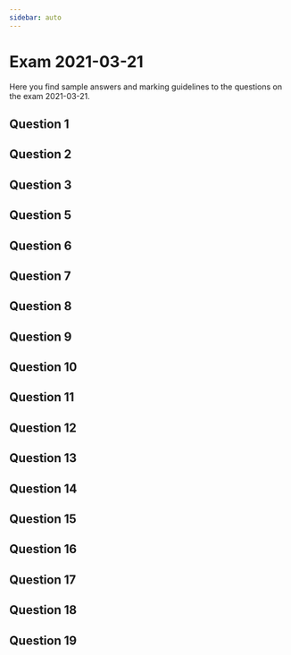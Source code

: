```yaml
---
sidebar: auto
---
```


<SetTitle title="Web Development - Advanced Concepts" />

# Exam 2021-03-21
Here you find sample answers and marking guidelines to the questions on the exam 2021-03-21.

## Question 1
<ExamQuestion>
<template v-slot:question>

Name three different client-side JavaScript events that can fire on a webpage, and explain when they fire.

</template>
<template v-slot:sample-answer>

* `DOMContentLoaded`: Fired when the web browser is done parsing the HTML code.
* `click`: Fired when the user clicks on an element.
* `submit`: Fired when a `<form>` is submitted.

</template>
<template v-slot:marking-guidelines>

For good answers:

* 1 point for (more or less) correct answer.
* -0.15 points for each wrong name.
* -0.15 points for each wrong when.

For poorer answers:

* 0.15 points for each correct name.
* 0.15 points for each correct when.

For all answers:

* -0.1 point for having "on" in the beginning of event name.
* -0.1 points for name starting with uppercase that should be lowercase.
* -0.1 points for each spelling mistake in name.
* -0.1 points for each confusing description.

</template>
</ExamQuestion>




## Question 2
<ExamQuestion>
<template v-slot:question>

Explain the difference between:

```js
document.querySelector('form').addEventListener('submit', handleSubmission)
```

And:

```js
document.querySelector('form').addEventListener('submit', handleSubmission())
```

</template>
<template v-slot:sample-answer>

When `handleSubmission` is used, we register the function `handleSubmission` as the event listener for the `submit` event.

When `handleSubmission()` is used, the function `handleSubmission` is called, and we register its return value (which should be a function) as the event listener for the `submit` event.

</template>
<template v-slot:marking-guidelines>

* 0.5 points for explaining `handleSubmission` retrieves the function stored in the variable and register it as the event listener.
* 0.5 points for explaining `handleSubmission()` calls the function stored in the variable.
* 1 point for explaining the return value from `handleSubmission()` is registered as the event listener.

</template>
</ExamQuestion>




## Question 3
<ExamQuestion>
<template v-slot:question>

On a webpage with instructions on how to cook spaghetti, the following instructions are available:

```html
<div id="instructions">
    <p>Heat water in a pot until it starts to boil.</p>
    <p>Put the spaghetti in the pot.</p>
    <p>Wait 8 minutes.</p>
    <p>Remove the water and eat!</p>
</div>
```

Claire thinks she can improve the user experience by only showing one instruction at a time, and let the user click on the currently shown instruction to change to next instruction. To do that, she has added the following code:

```html
<style>
#instructions p{
    display: none;
}
#instructions p.currentInstruction{
    display: block;
}
</style>
<script>
// This code runs when the web browser has read the HTML code first mentioned.
let currentInstructionIndex = 0
const allInstructions = document.querySelectorAll("#instructions p")
for(const instruction of allInstructions){
    instruction.addEventListener("click", function(){
        instruction.classList.remove("currentInstruction")
        currentInstructionIndex = (currentInstructionIndex + 1) % allInstructions.length
        allInstructions[currentInstructionIndex].classList.add("currentInstruction")
    })
}
allInstructions[0].classList.add("currentInstruction")
</script>
```

When Claire tries her solution on her computer, it works good, precisely as she intended. But she has done one bad thing. What is that, and why shouldn't she do that?

**Note**: That the instructions are in paragraphs are bad, but not the thing we are looking for.

</template>
<template v-slot:sample-answer>

The bad thing she has done is counting on the users have client-side JavaScript enabled in the web browser. That something one shouldn't count on, because now, the users who have client-side JavaScript disabled won't see a single instruction on their screens. Client-side JavaScript should only be used to improve the user experience for the users that have it enabled, not making the website dependent on users having it enabled.

</template>
<template v-slot:marking-guidelines>

* 0.5 points for explaining what the bad thing is (rely on client-side JS).
* 0.5 points for explaining why that is a bad thing (not all users have client-side JS enabled).
* 0.25 points for explaining it's better to listen for the `DOMContentLoaded` event.

</template>
</ExamQuestion>




## Question 5
<ExamQuestion>
<template v-slot:question>

Does it makes sense to use the body in an HTTP GET request? Justify your answer.

</template>
<template v-slot:sample-answer>

No, it does not make sense; HTTP GET requests are about fetching the resource(s) identified by the URI; the body has no meaning for these requests.

</template>
<template v-slot:marking-guidelines>

* 2 points for correct answer and valid justification.
* 1 point for correct answer and valid justification but also saying there exist exceptions.

</template>
</ExamQuestion>




## Question 6
<ExamQuestion>
<template v-slot:question>


Explain what the `Location` header can be used for in a response to an HTTP POST request. Show an example of a value it can contain, and explain how that value should be interpreted.

</template>
<template v-slot:sample-answer>

The `Location` header in a response to an HTTP POST request can be used to indicate the URI of a newly created resource. For example, if the request is about creating a new movie resource, the value for this header could be `/movies/123` to indicate that the URI for the new resource is `/movies/123`. An HTTP GET request for this URI would send back the newly created resource.

</template>
<template v-slot:marking-guidelines>

* 0.5 points for general explanation.
* 0.25 points for example of value.
* 0.25 points for explanation of example of value.

</template>
</ExamQuestion>




## Question 7
<ExamQuestion>
<template v-slot:question>

Explain what a docker container and a docker image is.

</template>
<template v-slot:sample-answer>

A *Docker Image* is a description of everything needed to run an application, including which operating system to use, which libraries the application needs, the code for the application, the command to start the application, etc.

A *Docker Container* is something we can use to run a Docker Image (by extension to run the application in the image) in an isolated environment.

</template>
<template v-slot:marking-guidelines>

* 0.5 points for correct Docker Image explanation.
* 0.5 points for correct Docker Container explanation.
* -0.1 points for saying Windows containers can run on Linux.
* -0.1 points for not mentioning that the goal with the image is to run an application.
* -0.1 points for saying the images run web applications only.
* -0.1 points for saying the image is an isolated environment (it's the container that is that)

</template>
</ExamQuestion>




## Question 8
<ExamQuestion>
<template v-slot:question>

Users can on a website create new accounts and then setup their profile page, in which they can write some text other users can see. There they can also select a background color the other users will see when they visit the profile page. Can this be securely implemented? Justify your answer.

</template>
<template v-slot:sample-answer>

Yes, this can be securely implemented. For example, the server can white-list the name of supported colors, e.g.:

```js
const allowedColors = ["green", "red", ...]
```

And when the user updates the profile, we simply on the server-side check that the user has entered one of the supported colors. Inserting the name of a supported color in the CSS code on the profile page will not allow hackers to insert dangerous client-side code.

Alternatively, we can allow the user to specify which color to use using the RGB-format (e.g. express amount of red, green and blue respectively on a scale between 0 and 255 the color should consist of), and on the server-side verify that the user has entered three numbers between 0 and 255. Inserting these numbers as part of the CSS code on the profile page will not allow the hacker to insert dangerous client-side code either.

</template>
<template v-slot:marking-guidelines>

* 2 points for description of a secure implementation.

OR

* 1 point for it's secure if HTML code is escaped (the color will be inserted into CSS code, not into HTML code!).

</template>
</ExamQuestion>




## Question 9
<ExamQuestion>
<template v-slot:question>

Explain to a web developer that knows nothing about scaling web applications how horizontal scaling works, and how you would solve the problems that comes with it. Be detailed.

</template>
<template v-slot:sample-answer>

*Horizontal Scaling* is a way to make an application able to handle more load (to scale the application) by running the application on multiple servers (computers).

The first problem that comes with this solution is to figure out which server to send the next "load" (e.g. HTTP request) to. One solution is to put a load balancer (a computer) in front of the servers, so all the new "loads" goes to the load balancer, and then the load balancer forwards each load to one of the servers, and distributes the load between the servers that way.

Another problem with this solution is that the application can't be stateful (have memory of previous loads, for examples sessions/changes made to sessions). For example, if one server receives a login request, that server can't remember that the user has logged in, because then the next HTTP request from that client might be sent to another server, which isn't aware of that the user has previously sent a successful login request to another server. One solution to this problem is to store the state (such as sessions) on a separate server, for example in a Redis database on a separate server, which the horizontally scaled application is connected to and use to store and read its state.

</template>
<template v-slot:marking-guidelines>

* -0.5 points for not mentioning that horizontal scaling is to run app on multiple servers.
* 0.5 points for load balancing problem.
* 0.5 points for load balancing solution.
* 0.5 points for state problem.
* 0.5 points for state solution.

</template>
</ExamQuestion>




## Question 10
<ExamQuestion>
<template v-slot:question>

JSON Web Tokens are self-contained. That means the data the token represents is encoded in the token itself. Bart argues that this should make them insecure to use as access tokens, because when a client (potential hacker) has obtained a JSON Web Token, the client can decode the data in it, change the data, and then encode the data again, and send the token with the modified data to the server. Explain (in detail) why a hacker can't do something like this to trick the server to be authorized to do things the hacker shouldn't be able to do.

</template>
<template v-slot:sample-answer>

A JSON Web Token does not only contain the data the token represents, but also a header with some meta information, and a signature. When the server creates the token, it takes the data in the token, the header and a secret string only the server knows and use these three ingredients to compute the signature (for example using concatenation and a hash function), which then is part of the token. Which algorithm that is used to compute the signature is stored in the header.

When the server receives back the token from a client, it will compute the signature in the token again (using the header and the data in the token and the server secret string), and if the computed signature is the same as the signature stored in the token, the server can be sure no one has modified the data in the token, because if someone has done that, then that someone also needs to compute a valid signature, and that is practically impossible since that someone won't know which secret string the server uses to compute valid signatures.

</template>
<template v-slot:marking-guidelines>

* 0.5 points for explaining the server has a secret string or encryption key.
* 0.5 points for explaining the JWT contains a signature.
* 0.5 points for explaining how the signature is computed (`signature = algorithm(header, payload, secretString)`).
* 0.5 points for explaining the server computes signature again when receiving the JWT.

</template>
</ExamQuestion>




## Question 11
<ExamQuestion>
<template v-slot:question>

Explain what each of the following claims should be used for and what they are abbreviations of:

* `iss`
* `sub`
* `exp`

</template>
<template v-slot:sample-answer>

* `iss`: Issuer, used to identify the application that created the token.
* `sub`: Subject, used to identify the user who accepted the token to be created/the user the token is for.
* `exp`: Expiration Time, used to indicate when the token is no longer valid.

</template>
<template v-slot:marking-guidelines>

* 0.2 points for each correct abbreviation name.
* 0.2 points for each correct "should be used for".
* Can at most get 1 point.

</template>
</ExamQuestion>




## Question 12
<ExamQuestion>
<template v-slot:question>

In relational databases, explain why it's better to use a foreign key constraint instead of first sending a query to check if a constraint is fulfilled and then go ahead and execute the actual query you wanted to send if the constraint was fulfilled. Also show an example of this with actual queries.

</template>
<template v-slot:sample-answer>

The problem with the solution that sends two queries is that even if the first query says the constraint is fulfilled, that could have changed before the second query has been received and executed by the database.

For example, let's say we have the tables `Accounts` and `Blogposts`, and each blogpost must belong to an account. When creating a new blogpost that belongs to the account with id `5`, we first need to verify that the account actually exist, so we send a query like:

```sql
SELECT * FROM Accounts WHERE id = 5 LIMIT 1
```

If we get back a row, we say the constraint if fulfilled, and we go ahead and send the query that creates the blogpost. But before the database receives that query, someone else has sent this query to the database:

```sql
DELETE FROM Accounts WHERE id = 5 LIMIT 1
```

And then the database receives our query to create the new blogpost:

```sql
INSERT INTO blogposts (accountId, title, content) VALUES (5, "My day", "My day start with...")
```

That is, we ended up with a post in the database that didn't fulfill the constraint. By using foreign key constraints, we wouldn't get into this situation since the database would check the constraint for us when it receives the `INSERT INTO ...` query.

</template>
<template v-slot:marking-guidelines>

* 0.5 points for explanation (consistency).
* 1.5 points for foreign key constraint example with queries.
* (0.5 points for unique constraint example with queries.)

::: warning Note!
Many students wrote that sending many queries is bad because it increases the workload on the database and the time it takes to send back a response. These two arguments are both true and good argument, but far from as important as preventing the system from storing inconsistent data, and hence doesn't give any points.
:::

</template>
</ExamQuestion>




## Question 13
<ExamQuestion>
<template v-slot:question>

Name each layer a three layered architecture consists of. Also describe the responsibilities of each layer, and give examples of the technologies we use in each layer when the architecture is used in a web application.

</template>
<template v-slot:sample-answer>

**Data Access Layer** \
Responsible for providing access to (to store and retrieve) the data the application use. For web applications this layer often communicates with a relational database and can make use of SQL, ORMs, etc.

**Business Logic Layer** \
Responsible for implementing the business logic of the application, such as authorization, validation and general computations. For web applications this layer often just make use of a general programming language, such as JavaScript.

**Presentation Layer** \
Responsible for providing access to the functionality in the application for users/other programs. For web applications this layer often makes use of technologies like HTML, CSS, client-side JS, web frameworks (such as Express), sessions, cookies, HTTP, MVC, templating languages, REST APIs, etc.

</template>
<template v-slot:marking-guidelines>

* 0.33 points for responsibility of each layer.
* 0.33 points for technologies used in each layer.
* -0.33 points for each layer name not mentioned.

</template>
</ExamQuestion>




## Question 14
<ExamQuestion>
<template v-slot:question>

What's wrong with the three-layered architecture code below? Write your answer as a comment. Also, rewrite the code so it makes better use of a three-layered architecture. The question has nothing to do with security nor error handling.

```js
// In the Presentation Layer.
accountRouter.post("/login", function(request, response){
    
    const credentials = {
        username: request.body.username,
        password: request.body.password
    }
    accountManager.login(credentials, function(error, account){
        if(error){
            response.render("login-failed.hbs")
        }else{
            request.session.loggedInAccount = account
            response.render("login-successful.hbs")
        }
    })
    
})

// In Business Logic Layer.
accountManager.login = function(credentials, callback){
    accountRepository.login(credentials, callback)
}

// In Data Access Layer.
accountRepository.login = function(credentials, callback){
    const query = "SELECT * FROM accounts WHERE username = ? AND password = ?"
    const values = [credentials.username, credentials.password]
    db.query(query, values, function(error, accounts){
        if(error || accounts.length == 0){
            callback("Login failed.")
        }else{
            callback(null, accounts[0])
        }
    })
}
```

</template>
<template v-slot:sample-answer>

```js
// The problem is that the Data Access Layer contains a function called "login".
// Logging in is business logic and belongs to the Business Logic Layer.
// The Data Access Layer should only care about storing and retrieving data.

// The Presentation Layer is the same as before.

// In Business Logic Layer.
accountManager.login = function(credentials, callback){
    accountRepository.getAccountByUsername(credentials.username, function(error, account){
        if(error || !account || account.password != credentials.password){
            callback("Login failed")
        }else{
            callback(null, account)
        }
    })
}

// In Data Access Layer.
accountRepository.getAccountByUsername = function(username, callback){
    const query = "SELECT * FROM accounts WHERE username = ?"
    const values = [username]
    db.query(query, values, function(error, accounts){
        if(error){
            callback("DB error.")
        }else{
            callback(null, accounts[0])
        }
    })
}
```

</template>
<template v-slot:marking-guidelines>

* 0.5 points for what wrong.
* 0.25 points for rewriting Data Access Layer.
* 0.25 points for rewriting Business Logic Layer.

OR

* 0.5 points for pointing out that it's better to use error codes instead of error messages.

OR

* 0.5 points for pointing out that Business Logic Layer should validate the credentials.

</template>
</ExamQuestion>




## Question 15
<ExamQuestion>
<template v-slot:question>

On a website with a web application implemented with a three layered architecture, users can create accounts and choose which their favorite color is (red, blue, yellow or green). All of this is stored in a relational database table called `accounts`. One account can look like this:

```js
{
    id: 1,
    username: "Alice",
    password: "abc123",
    color: "blue"
}
```

Everything works great, but 1 year after the website has launched, the developer realize the database consumes a lot of space. In an attempt to save space she considers mapping the name of the color to a number instead (red=0, blue=1, yellow=2 or green=3), and store the number in the database.

Explain which layer(s) in the web application that needs to be modified to be able to work with this change, and explain how they need to be changed.

</template>
<template v-slot:sample-answer>

It is only the Data Access Layer that needs to be modified since we only want to change how we store the data, and how the data is stored is up to the Data Access Layer to decide. When the Data Access Layer receives a color name from the Business Logic Layer, it will map it to a number and send the number to the database. When the Data Access Layer receives a color number from the database, it will map it back to a color name and send back the color name to the Business Logic Layer.

The Presentation Layer and the Business Logic will work the same way as before; they won't be aware of the storage optimization the Data Access Layer has done.

</template>
<template v-slot:marking-guidelines>

* 0.5 point for explaining it's only the Data Access Layer that needs to be changed.
* 0.5 points for describing how the Data Access Layer needs to be changed.

OR

* 0.25 points for explaining the Business Logic Layer should do the mapping (this makes a little sense since the mapping is a general computation, but it doesn't have anything to do with business logic to do (it's a storage optimization), so this is really wrong).

</template>
</ExamQuestion>




## Question 16
<ExamQuestion>
<template v-slot:question>

Give an example of a cross-site request client-side code on `domain-a.com` can try to send to `domain-b.com` (who doesn't support CORS) but that the web browser would stop due to the Same-Origin Policy. Also give an example of a request the web browser would allow to be sent, but would not allow the client-side code to read the response for due to the Same-Origin Policy.

</template>
<template v-slot:sample-answer>

Example of a request the web browser would not send: an HTTP request with the `Content-Type` header set to `application/json`.

Example of a request the web browser would send but not allow the client-side code to read the response for: Any request that can be sent through the `<form>` element, e.g. a GET request for `/whatever`.

</template>
<template v-slot:marking-guidelines>

* 1 point for example of request the web browser would not send (a request requiring a *CORS preflight request*).
* 1 point for example of request the web browser would send, but not allow client-side code to read the response for (a *simple CORS request*).

</template>
</ExamQuestion>




## Question 17
<ExamQuestion>
<template v-slot:question>

Explain how the HTTP header `Access-Control-Allow-Origin` works. Give an example of a value it can contain, and describe when and how the header will be used.

</template>
<template v-slot:sample-answer>

This header is used in HTTP responses sent from a server to tell the web browser if client-side code from a specific origin is allowed to send cross-site requests to it (or in the case of a *simple request*: if client-side code may read the response). If it contains the value `*`, it means it is allowed from all origins.

</template>
<template v-slot:marking-guidelines>

* 0.75 points for general explanation.
* 0.25 points for sample value.

</template>
</ExamQuestion>




## Question 18
<ExamQuestion>
<template v-slot:question>

The function `getBookById(id, callback)` can be used to fetch a book with a specific id asynchronously from the server like this:

```js
getBookById(3, function(book){
  // Do something with the book.
})
```

Create the function `getBooks(callback)`, that fetches and places the books with the  id 1, 2, 3, 4 and 5 in an array and then passes that array to the callback function, so it can be used like this:

```js
getBooks(function(books){
  // Do something with the books.
})
```

Implement two different versions of `getBooks(callback)`, one that fetches the books in parallel, and one that fetches books in sequential order (e.g. starts to fetch the book with id 2 when it has fetched the book with id 1, and so on). Indicate which version is which.

The order of the books in the array is not important.

</template>
<template v-slot:sample-answer>

```js
// Parallel version.
function getBooks(callback){
	
	const ids = [1, 2, 3, 4, 5]
	const books = []
	
	for(const id in ids){
		getBookById(id, function(book){
			books.push(book)
			if(ids.length == books.length){
				callback(books)
			}
		})
	}
	
}

// Sequential version.
function getBooks(callback){
	
	const ids = [1, 2, 3, 4, 5]
	const books = []
	
	getNextBook()
	
	function getNextBook(){
		if(ids.length == 0){
			callback(books)
		}else{
			getBookById(ids.shift(), function(book){
				books.push(book)
				getNextBook()
			})
		}
	}
	
}

```

</template>
<template v-slot:marking-guidelines>

Parallel version:

* 0.5 points for sending requests in parallel.
* 1.5 points for also using callback correct.

Sequential version:

* 0.5 points for sending requests sequentially.
* 1.5 points for also using callback correct.

For each version:

* -0.25 points for not using loop.
* -0.1 points for not write loop header correct.
* -0.1 points for using global variable.
* -0.1 points for not using const/let/var correct.
* -0.1 points for indentation error.
* -0.1 points for spelling mistake in function/variable.

</template>
</ExamQuestion>




## Question 19
<ExamQuestion>
<template v-slot:question>

The asynchronous function `getUserById(userId, callback)` can be used like this:

```js
getUserById(3, function(error, user){
  if(error){
    console.log("Could not fetch the user.")
  }else{
    console.log(user.username)
  }
})
```

Now Alice wants you to implement the function `getUserByIdPromise(userId)`, which should call `getUserById(userId, callback)` and return back a new promise through which one can listen for when the user has been fetched, or when something goes wrong. Implemented properly, one should be able to use it like this:

```js
getUserByIdPromise(3).then(function(user){
  console.log(user.username)
}).catch(function(error){
  console.log("Could not fetch the user.")
})
```

</template>
<template v-slot:sample-answer>

```js
function getUserByIdPromise(id){
	return new Promise(function(resolve, reject){
		getUserById(id, function(error, user){
			if(error){
				reject(error)
			}else{
				resolve(user)
			}
		})
	})
}
```

</template>
<template v-slot:marking-guidelines>

* 1 point for correct answer.

</template>
</ExamQuestion>